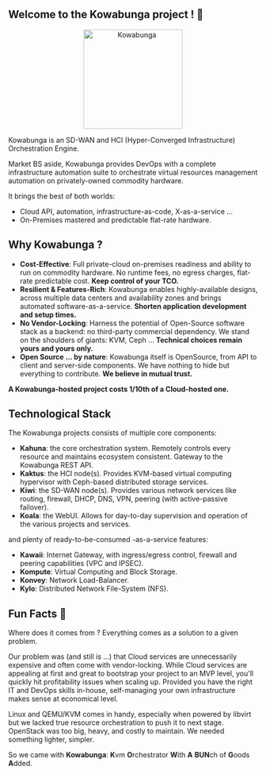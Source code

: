 ## Welcome to the Kowabunga project ! 👋

<p align="center">
  <a href="https://www.kowabunga.cloud/?utm_source=github&utm_medium=logo" target="_blank">
    <picture>
      <source srcset="https://raw.githack.com/kowabunga-cloud/infographics/master/art/kowabunga-square-600x600-2.png" media="(prefers-color-scheme: dark)" />
      <source srcset="https://raw.githack.com/kowabunga-cloud/infographics/master/art/kowabunga-square-600x600-2.png" media="(prefers-color-scheme: light), (prefers-color-scheme: no-preference)" />
      <img src="https://raw.githack.com/kowabunga-cloud/infographics/master/art/kowabunga-square-600x600-2.png" alt="Kowabunga" width="200">
    </picture>
  </a>
</p>

Kowabunga is an SD-WAN and HCI (Hyper-Converged Infrastructure) Orchestration Engine.

Market BS aside, Kowabunga provides DevOps with a complete infrastructure automation suite to orchestrate virtual resources management automation on privately-owned commodity hardware.

It brings the best of both worlds:

- Cloud API, automation, infrastructure-as-code, X-as-a-service ...
- On-Premises mastered and predictable flat-rate hardware.

## Why Kowabunga ?

- **Cost-Effective**: Full private-cloud on-premises readiness and ability to run on commodity hardware. No runtime fees, no egress charges, flat-rate predictable cost. **Keep control of your TCO.**
- **Resilient & Features-Rich**: Kowabunga enables highly-available designs, across multiple data centers and availability zones and brings automated software-as-a-service. **Shorten application development and setup times.**
- **No Vendor-Locking**: Harness the potential of Open-Source software stack as a backend: no third-party commercial dependency. We stand on the shoulders of giants: KVM, Ceph ... **Technical choices remain yours and yours only.**
- **Open Source … by nature**: Kowabunga itself is OpenSource, from API to client and server-side components. We have nothing to hide but everything to contribute. **We believe in mutual trust.**


**A Kowabunga-hosted project costs 1/10th of a Cloud-hosted one.**


## Technological Stack

The Kowabunga projects consists of multiple core components:

- **Kahuna**: the core orchestration system. Remotely controls every resource and maintains ecosystem consistent. Gateway to the Kowabunga REST API.
- **Kaktus**: the HCI node(s). Provides KVM-based virtual computing hypervisor with Ceph-based distributed storage services.
- **Kiwi**: the SD-WAN node(s). Provides various network services like routing, firewall, DHCP, DNS, VPN, peering (with active-passive failover).
- **Koala**: the WebUI. Allows for day-to-day supervision and operation of the various projects and services.

and plenty of ready-to-be-consumed -as-a-service features:

- **Kawaii**: Internet Gateway, with ingress/egress control, firewall and peering capabilities (VPC and IPSEC).
- **Kompute**: Virtual Computing and Block Storage.
- **Konvey**: Network Load-Balancer.
- **Kylo**: Distributed Network File-System (NFS).

## Fun Facts 🍿

Where does it comes from ? Everything comes as a solution to a given problem.

Our problem was (and still is ...) that Cloud services are unnecessarily expensive and often come with vendor-locking.
While Cloud services are appealing at first and great to bootstrap your project to an MVP level, you'll quickly hit profitability issues when scaling up.
Provided you have the right IT and DevOps skills in-house, self-managing your own infrastructure makes sense at economical level.

Linux and QEMU/KVM comes in handy, especially when powered by libvirt but we lacked true resource orchestration to push it to next stage.
OpenStack was too big, heavy, and costly to maintain. We needed something lighter, simpler.

So we came with **Kowabunga**: **K**vm **O**rchestrator **W**ith **A** **BUN**ch of **G**oods **A**dded.
